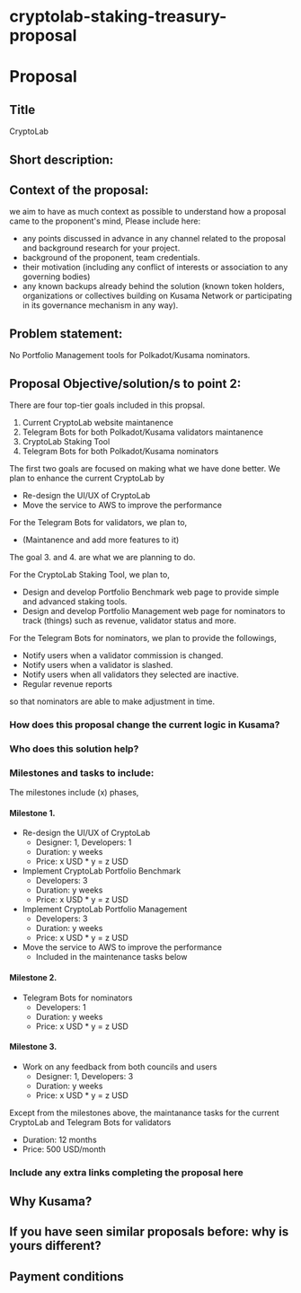 # cryptolab-staking-treasury-proposal

# Proposal

## Title

CryptoLab

## Short description:

## Context of the proposal: 
we aim to have as much context as possible to understand how a proposal came to the proponent's mind, Please include here:

 * any points discussed in advance in any channel related to the proposal and background research for your project. 
 * background of the proponent, team credentials. 
 * their motivation (including any conflict of interests or association to any governing bodies)
 * any known backups already behind the solution (known token holders, organizations or collectives building on Kusama Network or participating in its governance mechanism in any way).

## Problem statement: 

No Portfolio Management tools for Polkadot/Kusama nominators.

## Proposal Objective/solution/s to point 2:

There are four top-tier goals included in this propsal.

1. Current CryptoLab website maintanence
2. Telegram Bots for both Polkadot/Kusama validators maintanence
3. CryptoLab Staking Tool
4. Telegram Bots for both Polkadot/Kusama nominators

The first two goals are focused on making what we have done better. We plan to enhance the current CryptoLab by

* Re-design the UI/UX of CryptoLab
* Move the service to AWS to improve the performance

For the Telegram Bots for validators, we plan to,

* (Maintanence and add more features to it)

The goal 3. and 4. are what we are planning to do. 

For the CryptoLab Staking Tool, we plan to,

* Design and develop Portfolio Benchmark web page to provide simple and advanced staking tools.
* Design and develop Portfolio Management web page for nominators to track (things) such as revenue, validator status and more.

For the Telegram Bots for nominators, we plan to provide the followings,

* Notify users when a validator commission is changed.
* Notify users when a validator is slashed.
* Notify users when all validators they selected are inactive.
* Regular revenue reports

so that nominators are able to make adjustment in time.

### How does this proposal change the current logic in Kusama?

### Who does this solution help?

### Milestones and tasks to include:


The milestones include (x) phases,

#### Milestone 1.

* Re-design the UI/UX of CryptoLab
    * Designer: 1, Developers: 1
    * Duration: y weeks
    * Price: x USD * y = z USD
* Implement CryptoLab Portfolio Benchmark
    * Developers: 3
    * Duration: y weeks
    * Price: x USD * y = z USD
* Implement CryptoLab Portfolio Management
    * Developers: 3
    * Duration: y weeks
    * Price: x USD * y = z USD
* Move the service to AWS to improve the performance
    * Included in the maintenance tasks below

#### Milestone 2.

* Telegram Bots for nominators
    * Developers: 1
    * Duration: y weeks
    * Price: x USD * y = z USD

#### Milestone 3.

* Work on any feedback from both councils and users
    * Designer: 1, Developers: 3
    * Duration: y weeks
    * Price: x USD * y = z USD

Except from the milestones above, the maintanance tasks for the current CryptoLab and Telegram Bots for validators

* Duration: 12 months
* Price: 500 USD/month

### Include any extra links completing the proposal here

## Why Kusama? 

## If you have seen similar proposals before: why is yours different?

## Payment conditions
